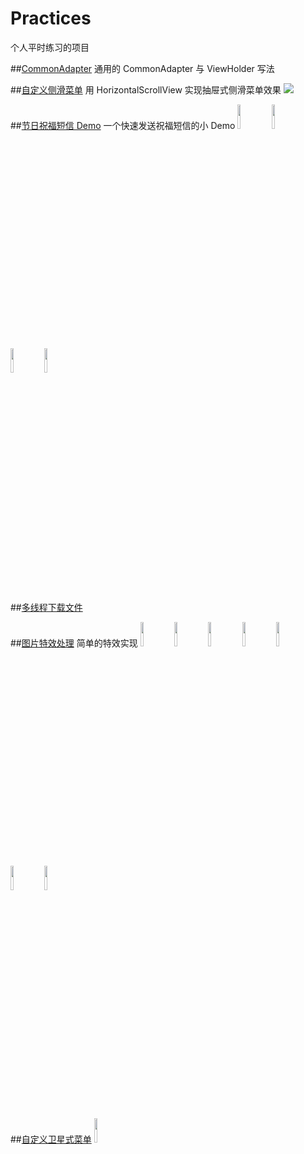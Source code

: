 # Practices
个人平时练习的项目

##[CommonAdapter](https://github.com/Zhai-Wang/Practices/tree/master/commonviewholder/src/main)
通用的 CommonAdapter 与 ViewHolder 写法 

##[自定义侧滑菜单](https://github.com/Zhai-Wang/Practices/tree/master/scrollerviewmenu/src/main)
用 HorizontalScrollView 实现抽屉式侧滑菜单效果
<img src="https://github.com/Zhai-Wang/Practices/blob/master/scrollerviewmenu/screenshoots/2.gif">

##[节日祝福短信 Demo](https://github.com/Zhai-Wang/Practices/tree/master/festivalsms/src/main)
一个快速发送祝福短信的小 Demo
<img src="https://github.com/Zhai-Wang/Practices/blob/master/festivalsms/screenshoots/device-2016-11-24-110800.png" width="10%" height="10%">
<img src="https://github.com/Zhai-Wang/Practices/blob/master/festivalsms/screenshoots/device-2016-11-24-110844.png" width="10%" height="10%">
<img src="https://github.com/Zhai-Wang/Practices/blob/master/festivalsms/screenshoots/device-2016-11-24-110903.png" width="10%" height="10%">
<img src="https://github.com/Zhai-Wang/Practices/blob/master/festivalsms/screenshoots/device-2016-11-24-110923.png" width="10%" height="10%">

##[多线程下载文件](https://github.com/Zhai-Wang/Practices/tree/master/downloaddemo/src/main)

##[图片特效处理](https://github.com/Zhai-Wang/Practices/tree/master/imagedemo/src/main)
简单的特效实现
<img src="https://github.com/Zhai-Wang/Practices/blob/master/imagedemo/screenshots/device-2016-12-07-154944.png" width="10%" height="10%">
<img src="https://github.com/Zhai-Wang/Practices/blob/master/imagedemo/screenshots/device-2016-12-07-155019.png" width="10%" height="10%">
<img src="https://github.com/Zhai-Wang/Practices/blob/master/imagedemo/screenshots/device-2016-12-07-155038.png" width="10%" height="10%">
<img src="https://github.com/Zhai-Wang/Practices/blob/master/imagedemo/screenshots/device-2016-12-08-105025.png" width="10%" height="10%">
<img src="https://github.com/Zhai-Wang/Practices/blob/master/imagedemo/screenshots/device-2016-12-08-161502.png" width="10%" height="10%">
<img src="https://github.com/Zhai-Wang/Practices/blob/master/imagedemo/screenshots/device-2016-12-08-161200.png" width="10%" height="10%">
<img src="https://github.com/Zhai-Wang/Practices/blob/master/imagedemo/screenshots/1.gif" width="10%" height="10%">

##[自定义卫星式菜单](https://github.com/Zhai-Wang/Practices/tree/master/srcmenudemo/src/main)
<img src="https://github.com/Zhai-Wang/Practices/blob/master/srcmenudemo/screenshots/1.gif" width="10%" height="10%">
